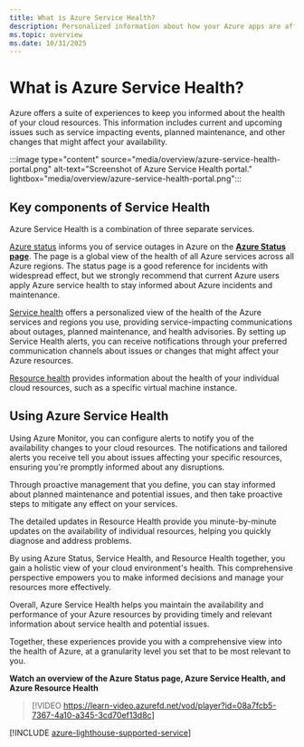 ```yaml
---
title: What is Azure Service Health?
description: Personalized information about how your Azure apps are affected due to current and future Azure service problems and maintenance. 
ms.topic: overview
ms.date: 10/31/2025
---
```

# What is Azure Service Health?

Azure offers a suite of experiences to keep you informed about the health of your cloud resources. This information includes current and upcoming issues such as service impacting events, planned maintenance, and other changes that might affect your availability.

:::image type="content" source="media/overview/azure-service-health-portal.png" alt-text="Screenshot of Azure Service Health portal." lightbox="media/overview/azure-service-health-portal.png":::

## Key components of Service Health

Azure Service Health is a combination of three separate services.

[Azure status](azure-status-overview.md) informs you of service outages in Azure on the **[Azure Status page](https://azure.status.microsoft)**. The page is a global view of the health of all Azure services across all Azure regions. The status page is a good reference for incidents with widespread effect, but we strongly recommend that current Azure users apply Azure service health to stay informed about Azure incidents and maintenance.

[Service health](service-health-portal-update.md) offers a personalized view of the health of the Azure services and regions you use, providing service-impacting communications about outages, planned maintenance, and health advisories. By setting up Service Health alerts, you can receive notifications through your preferred communication channels about issues or changes that might affect your Azure resources.

[Resource health](resource-health-overview.md) provides information about the health of your individual cloud resources, such as a specific virtual machine instance. 

## Using Azure Service Health
Using Azure Monitor, you can configure alerts to notify you of the availability changes to your cloud resources. The notifications and tailored alerts you receive tell you about issues affecting your specific resources, ensuring you're promptly informed about any disruptions.

Through proactive management that you define, you can stay informed about planned maintenance and potential issues, and then take proactive steps to mitigate any effect on your services.

The detailed updates in Resource Health provide you minute-by-minute updates on the availability of individual resources, helping you quickly diagnose and address problems.

By using Azure Status, Service Health, and Resource Health together, you gain a holistic view of your cloud environment's health. This comprehensive perspective empowers you to make informed decisions and manage your resources more effectively. 

Overall, Azure Service Health helps you maintain the availability and performance of your Azure resources by providing timely and relevant information about service health and potential issues.

Together, these experiences provide you with a comprehensive view into the health of Azure, at a granularity level you set that to be most relevant to you.

**Watch an overview of the Azure Status page, Azure Service Health, and Azure Resource Health**

>[!VIDEO https://learn-video.azurefd.net/vod/player?id=08a7fcb5-7367-4a10-a345-3cd70ef13d8c]

[!INCLUDE [azure-lighthouse-supported-service](~/reusable-content/ce-skilling/azure/includes/azure-lighthouse-supported-service.md)]
